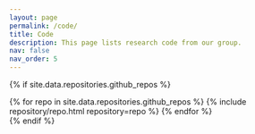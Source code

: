 ```yaml
---
layout: page
permalink: /code/
title: Code
description: This page lists research code from our group. 
nav: false
nav_order: 5
---
```


{% if site.data.repositories.github_repos %}
<div class="repositories d-flex flex-wrap flex-md-row flex-column justify-content-between align-items-center">
  {% for repo in site.data.repositories.github_repos %}
    {% include repository/repo.html repository=repo %}
  {% endfor %}
</div>
{% endif %}
